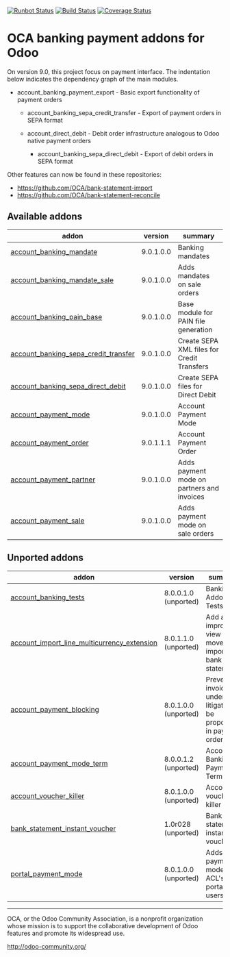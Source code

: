 [![Runbot Status](https://runbot.odoo-community.org/runbot/badge/flat/173/9.0.svg)](https://runbot.odoo-community.org/runbot/repo/github-com-oca-bank-payment-173)
[![Build Status](https://travis-ci.org/zeroincombenze/bank-payment.svg?branch=9.0)](https://travis-ci.org/zeroincombenze/bank-payment)
[![Coverage Status](https://coveralls.io/repos/zeroincombenze/bank-payment/badge.png?branch=9.0)](https://coveralls.io/r/zeroincombenze/bank-payment?branch=9.0)

OCA banking payment addons for Odoo
===================================

On version 9.0, this project focus on payment interface. The indentation below 
indicates the dependency graph of the main modules.

- account_banking_payment_export - Basic export functionality of payment orders

    - account_banking_sepa_credit_transfer - Export of payment orders in SEPA format

    - account_direct_debit - Debit order infrastructure analogous to Odoo native payment orders

        - account_banking_sepa_direct_debit - Export of debit orders in SEPA format
        
Other features can now be found in these repositories:

 * https://github.com/OCA/bank-statement-import
 * https://github.com/OCA/bank-statement-reconcile

[//]: # (addons)
Available addons
----------------
addon | version | summary
--- | --- | ---
[account_banking_mandate](account_banking_mandate/) | 9.0.1.0.0 | Banking mandates
[account_banking_mandate_sale](account_banking_mandate_sale/) | 9.0.1.0.0 | Adds mandates on sale orders
[account_banking_pain_base](account_banking_pain_base/) | 9.0.1.0.0 | Base module for PAIN file generation
[account_banking_sepa_credit_transfer](account_banking_sepa_credit_transfer/) | 9.0.1.0.0 | Create SEPA XML files for Credit Transfers
[account_banking_sepa_direct_debit](account_banking_sepa_direct_debit/) | 9.0.1.0.0 | Create SEPA files for Direct Debit
[account_payment_mode](account_payment_mode/) | 9.0.1.0.0 | Account Payment Mode
[account_payment_order](account_payment_order/) | 9.0.1.1.1 | Account Payment Order
[account_payment_partner](account_payment_partner/) | 9.0.1.0.0 | Adds payment mode on partners and invoices
[account_payment_sale](account_payment_sale/) | 9.0.1.0.0 | Adds payment mode on sale orders

Unported addons
---------------
addon | version | summary
--- | --- | ---
[account_banking_tests](account_banking_tests/) | 8.0.0.1.0 (unported) | Banking Addons - Tests
[account_import_line_multicurrency_extension](account_import_line_multicurrency_extension/) | 8.0.1.1.0 (unported) | Add an improved view for move line import in bank statement
[account_payment_blocking](account_payment_blocking/) | 8.0.1.0.0 (unported) | Prevent invoices under litigation to be proposed in payment orders.
[account_payment_mode_term](account_payment_mode_term/) | 8.0.0.1.2 (unported) | Account Banking - Payments Term Filter
[account_voucher_killer](account_voucher_killer/) | 8.0.1.0.0 (unported) | Accounting voucher killer
[bank_statement_instant_voucher](bank_statement_instant_voucher/) | 1.0r028 (unported) | Bank statement instant voucher
[portal_payment_mode](portal_payment_mode/) | 8.0.1.0.0 (unported) | Adds payment mode ACL's for portal users

[//]: # (end addons)

----

OCA, or the Odoo Community Association, is a nonprofit organization whose 
mission is to support the collaborative development of Odoo features and 
promote its widespread use.

http://odoo-community.org/
